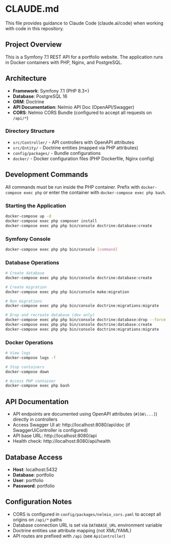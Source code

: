 # CLAUDE.md

This file provides guidance to Claude Code (claude.ai/code) when working with code in this repository.

## Project Overview

This is a Symfony 7.1 REST API for a portfolio website. The application runs in Docker containers with PHP, Nginx, and PostgreSQL.

## Architecture

- **Framework**: Symfony 7.1 (PHP 8.3+)
- **Database**: PostgreSQL 16
- **ORM**: Doctrine
- **API Documentation**: Nelmio API Doc (OpenAPI/Swagger)
- **CORS**: Nelmio CORS Bundle (configured to accept all requests on `/api/*`)

### Directory Structure

- `src/Controller/` - API controllers with OpenAPI attributes
- `src/Entity/` - Doctrine entities (mapped via PHP attributes)
- `config/packages/` - Bundle configurations
- `docker/` - Docker configuration files (PHP Dockerfile, Nginx config)

## Development Commands

All commands must be run inside the PHP container. Prefix with `docker-compose exec php` or enter the container with `docker-compose exec php bash`.

### Starting the Application

```bash
docker-compose up -d
docker-compose exec php composer install
docker-compose exec php php bin/console doctrine:database:create
```

### Symfony Console

```bash
docker-compose exec php php bin/console [command]
```

### Database Operations

```bash
# Create database
docker-compose exec php php bin/console doctrine:database:create

# Create migration
docker-compose exec php php bin/console make:migration

# Run migrations
docker-compose exec php php bin/console doctrine:migrations:migrate

# Drop and recreate database (dev only)
docker-compose exec php php bin/console doctrine:database:drop --force
docker-compose exec php php bin/console doctrine:database:create
docker-compose exec php php bin/console doctrine:migrations:migrate
```

### Docker Operations

```bash
# View logs
docker-compose logs -f

# Stop containers
docker-compose down

# Access PHP container
docker-compose exec php bash
```

## API Documentation

- API endpoints are documented using OpenAPI attributes (`#[OA\...]`) directly in controllers
- Access Swagger UI at: http://localhost:8080/api/doc (if SwaggerUiController is configured)
- API base URL: http://localhost:8080/api
- Health check: http://localhost:8080/api/health

## Database Access

- **Host**: localhost:5432
- **Database**: portfolio
- **User**: portfolio
- **Password**: portfolio

## Configuration Notes

- CORS is configured in `config/packages/nelmio_cors.yaml` to accept all origins on `/api/*` paths
- Database connection URL is set via `DATABASE_URL` environment variable
- Doctrine entities use attribute mapping (not XML/YAML)
- API routes are prefixed with `/api` (see `ApiController`)
